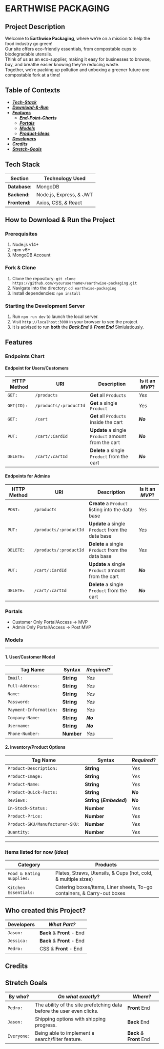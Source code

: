 <!-- Here we can also have a image/banner of our project. Either a logo or just anything that gives the read me some flare -->

# EARTHWISE PACKAGING

## Project Description

Welcome to **Earthwise Packaging**, where we’re on a mission to help the food industry go green!
<br /> Our site offers eco-friendly essentials, from compostable cups to biodegradable utensils.
<br />Think of us as an eco-supplier, making it easy for businesses to browse, buy, and breathe easier knowing they’re reducing waste.
<br />Together, we’re packing up pollution and unboxing a greener future one compostable fork at a time!

## Table of Contexts

<!-- We give a small & short introduction for what our site provides/does -->

- **_[Tech-Stack](https://github.com/jharreldesign/Earthwise-Packaging/tree/PedroCr05#tech-stack)_**
- **_[Download-&-Run](https://github.com/jharreldesign/Earthwise-Packaging/tree/PedroCr05#how-to-download--run-the-project)_**
- **_[Features](https://github.com/jharreldesign/Earthwise-Packaging/tree/PedroCr05#features)_**
  - **_[End-Point-Charts](https://github.com/jharreldesign/Earthwise-Packaging/tree/PedroCr05#endpoints-chart)_**
  - **_[Portals](https://github.com/jharreldesign/Earthwise-Packaging/tree/PedroCr05#portals)_**
  - **_[Models](https://github.com/jharreldesign/Earthwise-Packaging/tree/PedroCr05#models)_**
  - **_[Product-Ideas](https://github.com/jharreldesign/Earthwise-Packaging/tree/PedroCr05#items-listed-for-now-idea)_**
- **_[Developers](https://github.com/jharreldesign/Earthwise-Packaging/tree/PedroCr05#who-created-this-project)_**
- **_[Credits](https://github.com/jharreldesign/Earthwise-Packaging/tree/PedroCr05#credits)_**
- **_[Stretch-Goals](https://github.com/jharreldesign/Earthwise-Packaging/tree/PedroCr05#stretch-goals)_**

## Tech Stack

| Section       | Technology Used           |
| ------------- | ------------------------- |
| **Database:** | MongoDB                   |
| **Backend:**  | Node.js, Express, _&_ JWT |
| **Frontend:** | Axios, CSS, _&_ React     |

## How to Download & Run the Project

<!-- Here we just show how any other developers want to download this project -->

### Prerequisites

1. Node.js v14+
2. npm v6+
3. MongoDB Account

### Fork & Clone

1. Clone the repository: `git clone https://github.com/<yourusername>/earthwise-packaging.git`
2. Navigate into the directory: `cd earthwise-packaging`
3. Install dependencies: `npm install`

### Starting the Development Server

1. Run `npm run dev` to launch the local server.
2. Visit `http://localhost:3000` in your browser to see the project.
3. It is advised to run **both** the **_Back End_** _&_ **_Front End_** Simiulatiously.

## Features

<!-- Here we will list all features that the site will provide so like that we can list off the: AAUS (As a user stories)  -->

### Endpoints Chart

#### Endpoint for Users/Customers

| HTTP Method | URI                    | Description                                        | Is it an _MVP_? |
| ----------- | ---------------------- | -------------------------------------------------- | --------------- |
| `GET:`      | `/products`            | **Get** all `Products`                             | _Yes_           |
| `GET(ID):`  | `/products/:productId` | **Get** a single `Product`                         | _Yes_           |
| `GET:`      | `/cart`                | **Get** all `Products` inside the cart             | **_No_**        |
| `PUT:`      | `/cart/:CardId`        | **Update** a single `Product` amount from the cart | **_No_**        |
| `DELETE:`   | `/cart/:cartId`        | **Delete** a single `Product` from the cart        | **_No_**        |

#### Endpoints for Admins

| HTTP Method | URI                    | Description                                        | Is it an _MVP_? |
| ----------- | ---------------------- | -------------------------------------------------- | --------------- |
| `POST:`     | `/products`            | **Create** a `Product` listing into the data base  | _Yes_           |
| `PUT:`      | `/products/:productId` | **Update** a single `Product` from the data base   | _Yes_           |
| `DELETE:`   | `/products/:productId` | **Delete** a single `Product` from the data base   | _Yes_           |
| `PUT:`      | `/cart/:CardId`        | **Update** a single `Product` amount from the cart | **_No_**        |
| `DELETE:`   | `/cart/:cartId`        | **Delete** a single `Product` from the cart        | **_No_**        |

### Portals

- Customer Only Portal/Access -> MVP
- Admin Only Portal/Access -> Post MVP

### Models

---

#### 1. User/Customer Model

| Tag Name               | Syntax     | _Required_? |
| ---------------------- | ---------- | ----------- |
| `Email:`               | **String** | _Yes_       |
| `Full-Address:`        | **String** | _Yes_       |
| `Name:`                | **String** | _Yes_       |
| `Password:`            | **String** | _Yes_       |
| `Payment-Information:` | **String** | _Yes_       |
| `Company-Name:`        | **String** | **_No_**    |
| `Username:`            | **String** | **_No_**    |
| `Phone-Number:`        | **Number** | _Yes_       |

#### 2. Inventory/Product Options

| Tag Name                        | Syntax                 | _Required_? |
| ------------------------------- | ---------------------- | ----------- |
| `Product-Description:`          | **String**             | _Yes_       |
| `Product-Image:`                | **String**             | _Yes_       |
| `Product-Name:`                 | **String**             | _Yes_       |
| `Product-Quick-Facts:`          | **String**             | **_No_**    |
| `Reviews:`                      | **String (_Embeded_)** | **_No_**    |
| `In-Stock-Status:`              | **Number**             | _Yes_       |
| `Product-Price:`                | **Number**             | _Yes_       |
| `Product-SKU/Manufacturer-SKU:` | **Number**             | _Yes_       |
| `Quantity:`                     | **Number**             | _Yes_       |

---

### Items listed for now (_idea_)

| Category                  | Products                                                                |
| ------------------------- | ----------------------------------------------------------------------- |
| `Food & Eating Supplies:` | Plates, Straws, Utensils, & Cups (hot, cold, & multiple sizes)          |
| `Kitchen Essentials:`     | Catering boxes/items, Liner sheets, To-go containers, & Carry-out boxes |

<!-- Decided to remove the rest and comment them just in case if we want to add them later but for now. I think I'll leave the first four. -->

<!--
| | paper bags, Kitchen hardware (spatulas, knives), Eco-friendly tape, |
| | Food trays, Trash bags, & lastly Gloves                             |
-->

## Who created this Project?

| Developers | _What Part?_                 |
| ---------- | ---------------------------- |
| `Jason:`   | **Back** _&_ **Front** - End |
| `Jessica:` | **Back** _&_ **Front** - End |
| `Pedro:`   | CSS _&_ **Front** - End      |

## Credits

<!-- Having credits is optional but it's good practice to give credits to other developers for using their code/product/or anything else that should be credited to them. -->

## Stretch Goals

| By who?     | _On what exactly_?                                                    | _Where_?                   |
| ----------- | --------------------------------------------------------------------- | -------------------------- |
| `Pedro:`    | The ability of the site prefetching data before the user even clicks. | **Front** End              |
| `Jason:`    | Shipping options with shipping progress.                              | **Back** End               |
| `Everyone:` | Being able to implement a search/filter feature.                      | **Back** _&_ **Front** End |
